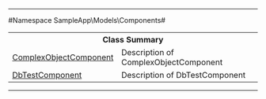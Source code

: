 

- - -

#Namespace SampleApp\Models\Components#

<table class="title">
<tr><th colspan="2" class="title">Class Summary</th></tr>
<tr><td class="name"><a href="">ComplexObjectComponent</a></td><td class="description">Description of ComplexObjectComponent</td></tr>
<tr><td class="name"><a href="">DbTestComponent</a></td><td class="description">Description of DbTestComponent</td></tr>
</table>

- - -


